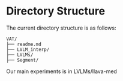 # Directory Structure

The current directory structure is as follows:

```
VAT/
├── readme.md
├── LVLM_interp/
├── LVLMs/
├── Segment/
```

Our main experiments is in LVLMs/llava-med